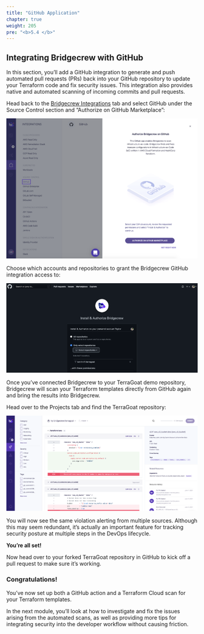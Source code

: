 ```yaml
---
title: "GitHub Application"
chapter: true
weight: 205
pre: "<b>5.4 </b>"
---
```


## Integrating Bridgecrew with GitHub
In this section, you’ll add a GitHub integration to generate and push automated pull requests (PRs) back into your GitHub repository to update your Terraform code and fix security issues. This integration also provides native and automated scanning of incoming commits and pull requests.

Head back to the [Bridgecrew Integrations](https://www.bridgecrew.cloud/integrations/Github) tab and select GitHub under the Source Control section and “Authorize on GitHub Marketplace”:

![Authorize Github Bridgecrew Integration](images/bridgecrew_github_application.png "Authorize Github Bridgecrew Integration")

Choose which accounts and repositories to grant the Bridgecrew GitHub integration access to:

![Grant repo access](images/github_repo_access.png "Grant repo access")

Once you’ve connected Bridgecrew to your TerraGoat demo repository, Bridgecrew will scan your Terraform templates directly from GitHub again and bring the results into Bridgecrew.

Head over to the Projects tab and find the TerraGoat repository:

![Bridgecrew Projects page](images/bridgecrew_projects_page.png "Bridgecrew Projects page")

You will now see the same violation alerting from multiple sources. Although this may seem redundant, it’s actually an important feature for tracking security posture at multiple steps in the DevOps lifecycle.

**You’re all set!**

Now head over to your forked TerraGoat repository in GitHub to kick off a pull request to make sure it’s working.

### Congratulations!

You’ve now set up both a GitHub action and a Terraform Cloud scan for your Terraform templates.

In the next module, you’ll look at how to investigate and fix the issues arising from the automated scans, as well as providing more tips for integrating security into the developer workflow without causing friction.